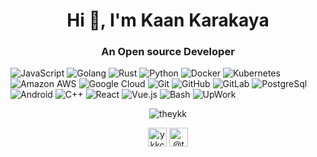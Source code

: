 
<h1 align="center">Hi 👋, I'm Kaan Karakaya</h1>
<h3 align="center">An Open source Developer</h3>

![JavaScript](https://img.shields.io/badge/-JavaScript-black?style=flat-square&logo=javascript) 
![Golang](https://img.shields.io/badge/-Golang-black?style=flat-square&logo=go)
![Rust](https://img.shields.io/badge/-Rust-black?style=flat-square&logo=rust)
![Python](https://img.shields.io/badge/-Python-black?style=flat-square&logo=Python)
![Docker](https://img.shields.io/badge/-Docker-black?style=flat-square&logo=docker)
![Kubernetes](https://img.shields.io/badge/-Kubernetes-black?style=flat-square&logo=Kubernetes)
![Amazon AWS](https://img.shields.io/badge/Amazon%20AWS-232F3E?style=flat-square&logo=amazon-aws)
![Google Cloud](https://img.shields.io/badge/Google%20Cloud-black?style=flat-square&logo=google-cloud)
![Git](https://img.shields.io/badge/-Git-black?style=flat-square&logo=git)
![GitHub](https://img.shields.io/badge/-GitHub-black?style=flat-square&logo=github)
![GitLab](https://img.shields.io/badge/-GitLab-black?style=flat-square&logo=gitlab)
![PostgreSql](https://img.shields.io/badge/-PostgreSQL-black?style=flat-square&logo=PostgreSQL)
![Android](https://img.shields.io/badge/-Android-black?style=flat-square&logo=Android)
![C++](https://img.shields.io/badge/-C++-black?style=flat-square&logo=c%2B%2B)
![React](https://img.shields.io/badge/-React-black?style=flat-square&logo=react)
![Vue.js](https://img.shields.io/badge/-Vue.js-black?style=flat-square&logo=vue.js)
![Bash](https://img.shields.io/badge/-Bash-black?style=flat-square&logo=gnu-bash)
![UpWork](https://img.shields.io/badge/-UpWork-black?style=flat-square&logo=upwork)
<p align="center"><img align="center" src="https://github-readme-stats.vercel.app/api?username=theykk&show_icons=true&theme=tokyonight" alt="theykk" /></p>

<p align="center">
    <a href="https://twitter.com/ykkcode" target="blank"><img align="center" src="https://simpleicons.org/icons/twitter.svg" alt="ykkcode" height="30" width="30" /></a>    
    <a href="https://theykk.medium.com/" target="blank"><img align="center" src="https://simpleicons.org/icons/medium.svg" alt="@theykk" height="30" width="30" /></a>      
</p>
